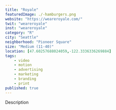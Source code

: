 ```yaml
---
title: "Royale"
featuredImage: ./-hamburgers.png
website: "https://weareroyale.com/"
twit: "weareroyale"
inst: "weareroyale"
category: "R"
city: "Seattle"
neighborhood: "Pioneer Square"
size: "Medium (11-40)"
location: [47.60257688024059,-122.3336336269884]
tags:
    - video
    - motion
    - advertising
    - marketing
    - branding
    - print
published: true
---
```


Description
